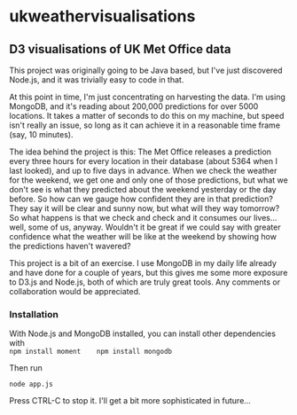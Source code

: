 # ukweathervisualisations

## D3 visualisations of UK Met Office data

This project was originally going to be Java based, but I've just discovered Node.js, and it was trivially easy
to code in that.  

At this point in time, I'm just concentrating on harvesting the data.  I'm using MongoDB, and it's reading
about 200,000 predictions for over 5000 locations.  It takes a matter of seconds to do this on my machine,
but speed isn't really an issue, so long as it can achieve it in a reasonable time frame (say, 10 minutes).

The idea behind the project is this:  The Met Office releases a prediction every three hours for every 
location in their database (about 5364 when I last looked), and up to five days in advance. When we check the 
weather for the weekend, we get one and only one of those predictions, but what we don't see is what they 
predicted about the weekend yesterday or the day before.  So how can we gauge how confident they are in that 
prediction?  They say it will be clear and sunny now, but what will they way tomorrow?  So what happens is 
that we check and check and it consumes our lives... well, some of us, anyway.  Wouldn't it be great if we 
could say with greater confidence what the weather will be like at the weekend by showing how the predictions 
haven't wavered?

This project is a bit of an exercise.  I use MongoDB in my daily life already and have done for a couple of years, 
but this gives me some more exposure to D3.js and Node.js, both of which are truly great tools.  Any comments or
collaboration would be appreciated.

### Installation

With Node.js and MongoDB installed, you can install other dependencies with   
`
    npm install moment   
    npm install mongodb
`   

Then run 

`node app.js`

Press CTRL-C to stop it.  I'll get a bit more sophisticated in future...
